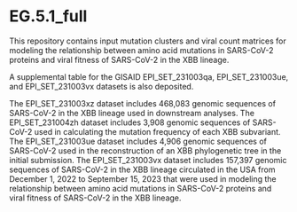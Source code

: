 # EG.5.1_full
This repository contains input mutation clusters and viral count matrices for modeling the relationship between amino acid mutations in SARS-CoV-2 proteins and viral fitness of SARS-CoV-2 in the XBB lineage.

A supplemental table for the GISAID EPI_SET_231003qa, EPI_SET_231003ue, and EPI_SET_231003vx datasets is also deposited.

The EPI_SET_231003xz dataset includes 468,083 genomic sequences of SARS-CoV-2 in the XBB lineage used in downstream analyses.
The EPI_SET_231004zh dataset includes 3,908 genomic sequences of SARS-CoV-2 used in calculating the mutation frequency of each XBB subvariant.
The EPI_SET_231003ue dataset includes 4,906 genomic sequences of SARS-CoV-2 used in the reconstruction of an XBB phylogenetic tree in the initial submission.
The EPI_SET_231003vx dataset includes 157,397 genomic sequences of SARS-CoV-2 in the XBB lineage circulated in the USA from December 1, 2022 to September 15, 2023 that were used in modeling the relationship between amino acid mutations in SARS-CoV-2 proteins and viral fitness of SARS-CoV-2 in the XBB lineage.

